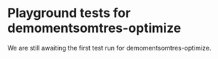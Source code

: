 # Playground tests for demomentsomtres-optimize
We are still awaiting the first test run for demomentsomtres-optimize.
